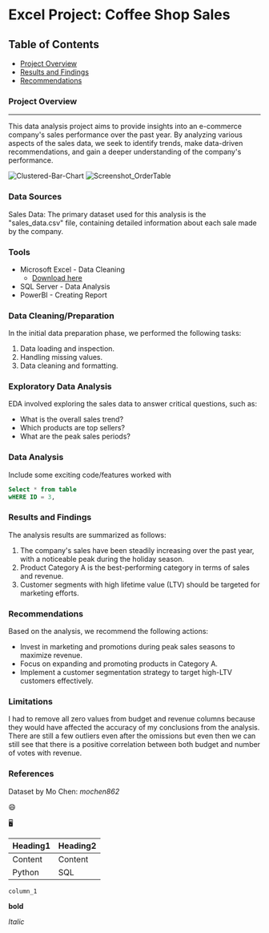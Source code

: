 # Excel Project: Coffee Shop Sales

## Table of Contents
- [Project Overview](#project-overview)
- [Results and Findings](#results-and-findings)
- [Recommendations](#recommendations)


### Project Overview
---
This data analysis project aims to provide insights into an e-commerce company's sales performance over the past year. By analyzing various aspects of the sales data, we seek to identify trends, make data-driven recommendations, and gain a deeper understanding of the company's performance.

![Clustered-Bar-Chart](https://github.com/user-attachments/assets/78c83fd9-7264-4e1f-8560-1b7f5ee74c1a)
![Screenshot_OrderTable](https://github.com/user-attachments/assets/ddace4b4-6b6f-49cc-bbf0-acb984da1e73)

### Data Sources
Sales Data: The primary dataset used for this analysis is the "sales_data.csv" file, containing detailed information about each sale made by the company.

### Tools
- Microsoft Excel - Data Cleaning
    - [Download here](https://www.microsoft.com/en-ca/microsoft-365/excel)
- SQL Server - Data Analysis
- PowerBI - Creating Report

### Data Cleaning/Preparation
In the initial data preparation phase, we performed the following tasks:
1. Data loading and inspection.
2. Handling missing values.
3. Data cleaning and formatting.

### Exploratory Data Analysis
EDA involved exploring the sales data to answer critical questions, such as:
- What is the overall sales trend?
- Which products are top sellers?
- What are the peak sales periods?

### Data Analysis
Include some exciting code/features worked with
```SQL
Select * from table
wHERE ID = 3,
```
### Results and Findings
The analysis results are summarized as follows:
1. The company's sales have been steadily increasing over the past year, with a noticeable peak during the holiday season.
2. Product Category A is the best-performing category in terms of sales and revenue.
3. Customer segments with high lifetime value (LTV) should be targeted for marketing efforts.

### Recommendations
Based on the analysis, we recommend the following actions:
- Invest in marketing and promotions during peak sales seasons to maximize revenue.
- Focus on expanding and promoting products in Category A.
- Implement a customer segmentation strategy to target high-LTV customers effectively.

### Limitations
I had to remove all zero values from budget and revenue columns because they would have affected the accuracy of my conclusions from the analysis. There are still a few outliers even after the omissions but even then we can still see that there is a positive correlation between both budget and number of votes with revenue.

### References
Dataset  by Mo Chen: *mochen862*

😄

🖥️

|Heading1 |Heading2|
|---------|--------|
|Content|Content|
|Python|SQL|

`column_1`

**bold**

*Italic*





















